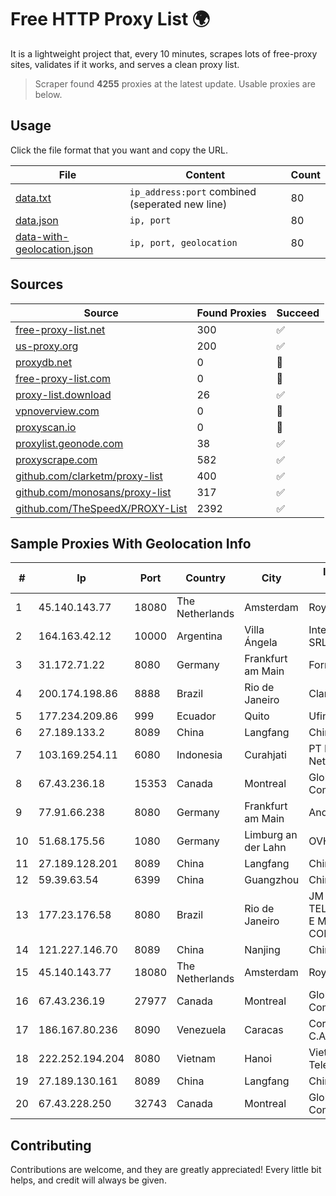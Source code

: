 
# Free HTTP Proxy List 🌍

It is a lightweight project that, every 10 minutes, scrapes lots of free-proxy sites, validates if it works, and serves a clean proxy list.


> Scraper found **4255** proxies at the latest update. Usable proxies are below.

## Usage

Click the file format that you want and copy the URL.


|File|Content|Count|
|----|-------|-----|
|[data.txt](https://raw.githubusercontent.com/themiralay/Proxy-List-World/master/data.txt)|`ip_address:port` combined (seperated new line)|80|
|[data.json](https://raw.githubusercontent.com/themiralay/Proxy-List-World/master/data.json)|`ip, port`|80|
|[data-with-geolocation.json](https://raw.githubusercontent.com/themiralay/Proxy-List-World/master/data-with-geolocation.json)|`ip, port, geolocation`|80|

## Sources

|Source|Found Proxies|Succeed|
|------|-------------|-------|
|[free-proxy-list.net](https://free-proxy-list.net)|300|✅|
|[us-proxy.org](https://www.us-proxy.org)|200|✅|
|[proxydb.net](http://proxydb.net)|0|🚫|
|[free-proxy-list.com](https://free-proxy-list.com/?page=&port=&type%5B%5D=http&type%5B%5D=https&up_time=0&search=Search)|0|🚫|
|[proxy-list.download](https://www.proxy-list.download/HTTP)|26|✅|
|[vpnoverview.com](https://vpnoverview.com/privacy/anonymous-browsing/free-proxy-servers)|0|🚫|
|[proxyscan.io](https://www.proxyscan.io)|0|🚫|
|[proxylist.geonode.com](https://proxylist.geonode.com/api/proxy-list?limit=300&page=1&sort_by=lastChecked&sort_type=desc&protocols=http,https)|38|✅|
|[proxyscrape.com](https://api.proxyscrape.com/v2/?request=displayproxies&protocol=http&timeout=10000&country=all&ssl=all&anonymity=all)|582|✅|
|[github.com/clarketm/proxy-list](https://raw.githubusercontent.com/clarketm/proxy-list/master/proxy-list-raw.txt)|400|✅|
|[github.com/monosans/proxy-list](https://raw.githubusercontent.com/monosans/proxy-list/main/proxies/http.txt)|317|✅|
|[github.com/TheSpeedX/PROXY-List](https://raw.githubusercontent.com/TheSpeedX/PROXY-List/master/http.txt)|2392|✅|


## Sample Proxies With Geolocation Info

|#|Ip|Port|Country|City|Internet Service Provider|
|-|--|----|-------|----|-------------------------|
|1|45.140.143.77|18080|The Netherlands|Amsterdam|RoyaleHosting BV|
|2|164.163.42.12|10000|Argentina|Villa Ángela|Interret Villa Angela SRL|
|3|31.172.71.22|8080|Germany|Frankfurt am Main|Fornex Hosting S.L.|
|4|200.174.198.86|8888|Brazil|Rio de Janeiro|Claro S.A|
|5|177.234.209.86|999|Ecuador|Quito|Ufinet Panama S.A.|
|6|27.189.133.2|8089|China|Langfang|Chinanet|
|7|103.169.254.11|6080|Indonesia|Curahjati|PT Master Star Network|
|8|67.43.236.18|15353|Canada|Montreal|GloboTech Communications|
|9|77.91.66.238|8080|Germany|Frankfurt am Main|Andrii Hrosh|
|10|51.68.175.56|1080|Germany|Limburg an der Lahn|OVH SAS|
|11|27.189.128.201|8089|China|Langfang|Chinanet|
|12|59.39.63.54|6399|China|Guangzhou|Chinanet|
|13|177.23.176.58|8080|Brazil|Rio de Janeiro|JM TELECOMUNICACOES E MANUTENCAO DE COMP. EIRELI|
|14|121.227.146.70|8089|China|Nanjing|China Telecom|
|15|45.140.143.77|18080|The Netherlands|Amsterdam|RoyaleHosting BV|
|16|67.43.236.19|27977|Canada|Montreal|GloboTech Communications|
|17|186.167.80.236|8090|Venezuela|Caracas|Corporacion Digitel C.A|
|18|222.252.194.204|8080|Vietnam|Hanoi|VietNam Post and Telecom Corporation|
|19|27.189.130.161|8089|China|Langfang|Chinanet|
|20|67.43.228.250|32743|Canada|Montreal|GloboTech Communications|



## Contributing

Contributions are welcome, and they are greatly appreciated! Every
little bit helps, and credit will always be given.

